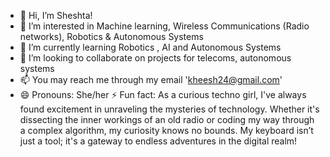 - 👋 Hi, I’m Sheshta!
- 👀 I’m interested in Machine learning, Wireless Communications (Radio networks), Robotics & Autonomous Systems
- 🌱 I’m currently learning Robotics , AI and Autonomous Systems
- 💞️ I’m looking to collaborate on projects for telecoms, autonomous systems
- 📫 You may reach me through my email 'kheesh24@gmail.com'
- 😄 Pronouns: She/her
⚡ Fun fact: As a curious techno girl, I've always found excitement in unraveling the mysteries of technology.
    Whether it's dissecting the inner workings of an old radio or coding my way through a complex algorithm, my curiosity knows no bounds.
    My keyboard isn’t just a tool; it's a gateway to endless adventures in the digital realm!

<!---
Sheshta24/Sheshta24 is a ✨ special ✨ repository because its `README.md` (this file) appears on your GitHub profile.
You can click the Preview link to take a look at your changes.
--->
